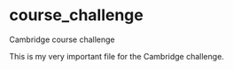 # course_challenge
Cambridge course challenge 

This is my very important file for the Cambridge challenge.
